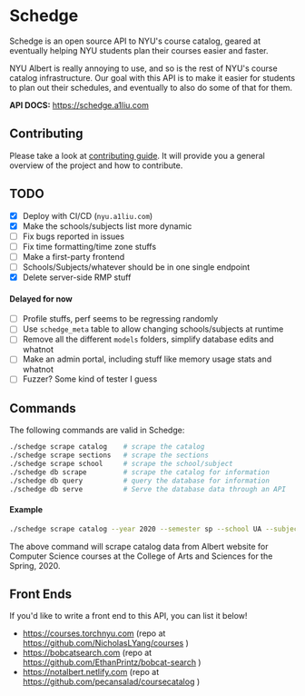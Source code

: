 # Schedge
Schedge is an open source API to NYU's course catalog, geared at eventually helping
NYU students plan their courses easier and faster.

NYU Albert is really annoying to use, and so is the rest of NYU's course catalog
infrastructure. Our goal with this API is to make it easier for students to plan
out their schedules, and eventually to also do some of that for them.

**API DOCS:** https://schedge.a1liu.com

## Contributing
Please take a look at [contributing guide](docs/CONTRIBUTING.md). It will provide
you a general overview of the project and how to contribute.

## TODO
- [x] Deploy with CI/CD (`nyu.a1liu.com`)
- [x] Make the schools/subjects list more dynamic
- [ ] Fix bugs reported in issues
- [ ] Fix time formatting/time zone stuffs
- [ ] Make a first-party frontend
- [ ] Schools/Subjects/whatever should be in one single endpoint
- [x] Delete server-side RMP stuff

#### Delayed for now
- [ ] Profile stuffs, perf seems to be regressing randomly
- [ ] Use `schedge_meta` table to allow changing schools/subjects at runtime
- [ ] Remove all the different `models` folders, simplify database edits and whatnot
- [ ] Make an admin portal, including stuff like memory usage stats and whatnot
- [ ] Fuzzer? Some kind of tester I guess

## Commands
The following commands are valid in Schedge:

```sh
./schedge scrape catalog    # scrape the catalog
./schedge scrape sections   # scrape the sections
./schedge scrape school     # scrape the school/subject
./schedge db scrape         # scrape the catalog for information
./schedge db query          # query the database for information
./schedge db serve          # Serve the database data through an API
```

#### Example
```sh
./schedge scrape catalog --year 2020 --semester sp --school UA --subject CSCI
```

The above command will scrape catalog data from Albert website for Computer Science courses at the
College of Arts and Sciences for the Spring, 2020.

## Front Ends
If you'd like to write a front end to this API, you can list it below!

- https://courses.torchnyu.com (repo at https://github.com/NicholasLYang/courses )
- https://bobcatsearch.com (repo at https://github.com/EthanPrintz/bobcat-search )
- https://notalbert.netlify.com (repo at https://github.com/pecansalad/coursecatalog )
